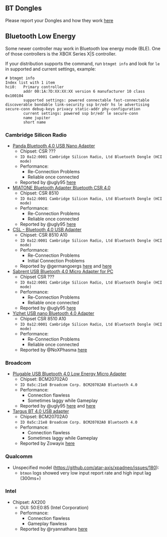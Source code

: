 ## BT Dongles

Please report your Dongles and how they work [here](https://github.com/atar-axis/xpadneo/issues/93)


## Bluetooth Low Energy

Some newer controller may work in Bluetooth low energy mode (BLE). One of
those controllers is the XBOX Series X|S controller.

If your distribution supports the command, run `btmgmt info` and look for
`le` in supported and current settings, example:
```
# btmgmt info
Index list with 1 item
hci0:   Primary controller
        addr 00:1A:7D:XX:XX:XX version 6 manufacturer 10 class 0x100104
        supported settings: powered connectable fast-connectable discoverable bondable link-security ssp br/edr hs le advertising secure-conn debug-keys privacy static-addr phy-configuration
        current settings: powered ssp br/edr le secure-conn
        name jupiter
        short name
```


### Cambridge Silicon Radio

* [Panda Bluetooth 4.0 USB Nano Adapter](https://www.amazon.com/gp/product/B00BCU4TZE/)
  * Chipset: CSR ???
  * `ID 0a12:0001 Cambridge Silicon Radio, Ltd Bluetooth Dongle (HCI mode)`
  * Performance:
    * Re-Connection Problems
    * Reliable once connected
  * Reported by @ugly95 [here](https://github.com/atar-axis/xpadneo/issues/76#issuecomment-462532230)
* [MIATONE Bluetooth Adapter Bluetooth CSR 4.0](https://www.amazon.com/gp/product/B00M1ATR4C/)
  * Chipset: CSR 8510
  * `ID 0a12:0001 Cambridge Silicon Radio, Ltd Bluetooth Dongle (HCI mode)`
  * Performance:
    * Re-Connection Problems
    * Reliable once connected
  * Reported by @ugly95 [here](https://github.com/atar-axis/xpadneo/issues/76#issuecomment-462532230)
* [CSL - Bluetooth 4.0 USB Adapter](https://www.amazon.de/dp/B01N0368AY)
  * Chipset: CSR 8510 A10
  * `ID 0a12:0001 Cambridge Silicon Radio, Ltd Bluetooth Dongle (HCI mode)`
  * Performance:
    * Re-Connection Problems
    * Initial Connection Problems
  * Reported by @germangoergs [here](https://github.com/atar-axis/xpadneo/issues/91) and [here](https://github.com/atar-axis/xpadneo/issues/93#issuecomment-480997846)
* [Sabrent USB Bluetooth 4.0 Micro Adapter for PC](https://www.amazon.com/gp/product/B06XHY5VXF/)
  * Chipset CSR ???
  * `ID 0a12:0001 Cambridge Silicon Radio, Ltd Bluetooth Dongle (HCI mode)`
  * Performance:
    * Re-Connection Problems
    * Reliable once connected
  * Reported by @ugly95 [here](https://github.com/atar-axis/xpadneo/issues/93#issuecomment-481065171)
* [Yizhet USB nano Bluetooth 4.0 Adapter](https://www.amazon.de/gp/product/B01LR8CNXU/)
  * Chipset CSR 8510 A10
  * `ID 0a12:0001 Cambridge Silicon Radio, Ltd Bluetooth Dongle (HCI mode)`
  * Performance:
    * Re-Connection Problems
    * Reliable once connected
  * Reported by @NoXPhasma [here](https://github.com/atar-axis/xpadneo/issues/91#issuecomment-484815264)


### Broadcom

* [Plugable USB Bluetooth 4.0 Low Energy Micro Adapter](https://www.amazon.com/Plugable-Bluetooth-Adapter-Raspberry-Compatible/dp/B009ZIILLI/)
  * Chipset: BCM20702A0
  * `ID 0a5c:21e8 Broadcom Corp. BCM20702A0 Bluetooth 4.0`
  * Performance:
    * Connection flawless
    * Sometimes laggy while Gameplay
  * Reported by @ugly95 [here](https://github.com/atar-axis/xpadneo/issues/93#issuecomment-481065171) and [here](https://github.com/atar-axis/xpadneo/issues/76#issuecomment-464397584)
* [Targus BT 4.0 USB adapter](https://www.targus.com/au/acb75au)
  * Chipset: BCM20702A0
  * `ID 0a5c:21e8 Broadcom Corp. BCM20702A0 Bluetooth 4.0`
  * Performance:
    * Connection flawless
    * Sometimes laggy while Gameplay
  * Reported by Zowayix [here](https://github.com/atar-axis/xpadneo/issues/93#issuecomment-487280791)


### Qualcomm

* Unspecified model (https://github.com/atar-axis/xpadneo/issues/180):
  * `btmon` logs showed very low input report rate and high input lag (300ms+)


### Intel

* Chipset: AX200
  * OUI: 50:E0:85 (Intel Corporation)
  * Performance:
    * Connection flawless
    * Gameplay flawless
  * Reported by @ryannathans [here](https://github.com/atar-axis/xpadneo/issues/270#issuecomment-847530465)

